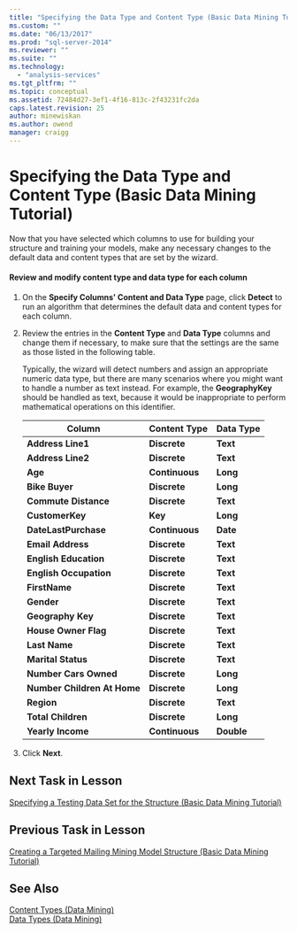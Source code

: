 ```yaml
---
title: "Specifying the Data Type and Content Type (Basic Data Mining Tutorial) | Microsoft Docs"
ms.custom: ""
ms.date: "06/13/2017"
ms.prod: "sql-server-2014"
ms.reviewer: ""
ms.suite: ""
ms.technology: 
  - "analysis-services"
ms.tgt_pltfrm: ""
ms.topic: conceptual
ms.assetid: 72484d27-3ef1-4f16-813c-2f43231fc2da
caps.latest.revision: 25
author: minewiskan
ms.author: owend
manager: craigg
---
```

# Specifying the Data Type and Content Type (Basic Data Mining Tutorial)
  Now that you have selected which columns to use for building your structure and training your models, make any necessary changes to the default data and content types that are set by the wizard.  
  
#### Review and modify content type and data type for each column  
  
1.  On the **Specify Columns' Content and Data Type** page, click **Detect** to run an algorithm that determines the default data and content types for each column.  
  
2.  Review the entries in the **Content Type** and **Data Type** columns and change them if necessary, to make sure that the settings are the same as those listed in the following table.  
  
     Typically, the wizard will detect numbers and assign an appropriate numeric data type, but there are many scenarios where you might want to handle a number as text instead. For example, the **GeographyKey** should be handled as text, because it would be inappropriate to perform mathematical operations on this identifier.  
  
    |Column|Content Type|Data Type|  
    |------------|------------------|---------------|  
    |**Address Line1**|**Discrete**|**Text**|  
    |**Address Line2**|**Discrete**|**Text**|  
    |**Age**|**Continuous**|**Long**|  
    |**Bike Buyer**|**Discrete**|**Long**|  
    |**Commute Distance**|**Discrete**|**Text**|  
    |**CustomerKey**|**Key**|**Long**|  
    |**DateLastPurchase**|**Continuous**|**Date**|  
    |**Email Address**|**Discrete**|**Text**|  
    |**English Education**|**Discrete**|**Text**|  
    |**English Occupation**|**Discrete**|**Text**|  
    |**FirstName**|**Discrete**|**Text**|  
    |**Gender**|**Discrete**|**Text**|  
    |**Geography Key**|**Discrete**|**Text**|  
    |**House Owner Flag**|**Discrete**|**Text**|  
    |**Last Name**|**Discrete**|**Text**|  
    |**Marital Status**|**Discrete**|**Text**|  
    |**Number Cars Owned**|**Discrete**|**Long**|  
    |**Number Children At Home**|**Discrete**|**Long**|  
    |**Region**|**Discrete**|**Text**|  
    |**Total Children**|**Discrete**|**Long**|  
    |**Yearly Income**|**Continuous**|**Double**|  
  
3.  Click **Next**.  
  
## Next Task in Lesson  
 [Specifying a Testing Data Set for the Structure &#40;Basic Data Mining Tutorial&#41;](../../2014/tutorials/specifying-a-testing-data-set-for-the-structure-basic-data-mining-tutorial.md)  
  
## Previous Task in Lesson  
 [Creating a Targeted Mailing Mining Model Structure &#40;Basic Data Mining Tutorial&#41;](../../2014/tutorials/creating-a-targeted-mailing-mining-model-structure-basic-data-mining-tutorial.md)  
  
## See Also  
 [Content Types &#40;Data Mining&#41;](../../2014/analysis-services/data-mining/content-types-data-mining.md)   
 [Data Types &#40;Data Mining&#41;](../../2014/analysis-services/data-mining/data-types-data-mining.md)  
  
  
